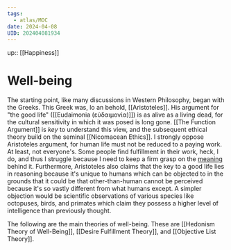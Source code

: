 ```yaml
---
tags:
  - atlas/MOC
date: 2024-04-08
UID: 202404081934
---
```


up:: [[Happiness]]

# Well-being

The starting point, like many discussions in Western Philosophy, began with the Greeks. This Greek was, lo an behold, [[Aristoteles]]. His argument for "the good life" ([[Eudaimonia (εὐδαιμονία)]]) is as alive as a living dead, for the cultural sensitivity in which it was posed is long gone. [[The Function Argument]] is *key* to understand this view, and the subsequent ethical theory build on the seminal [[Nicomacean Ethics]]. I strongly oppose Aristoteles argument, for human life must not be reduced to a paying work. At least, not everyone's. Some people find fulfillment in their work, heck, I do, and thus I struggle because I need to keep a firm grasp on the [meaning](obsidian://open?vault=Happiness%20%26%20The%20Meaning%20of%20Life%2C%20A%20Philosophy%20Mind%20Garden&file=Atlas%2FMOCs%2FMeaning%20of%20Life) behind it. Furthermore, Aristoteles also claims that the key to a good life lies in reasoning because it's unique to humans which can be objected to in the grounds that it could be that other-than-human cannot be perceived because it's so vastly different from what humans except. A simpler objection would be scientific observations of various species like octopuses, birds, and primates which claim they possess a higher level of intelligence than previously thought.

The following are the main theories of well-being. These are [[Hedonism Theory of Well-Being]], [[Desire Fulfillment Theory]], and [[Objective List Theory]].